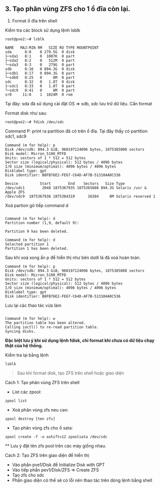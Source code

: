 ## 3. Tạo phân vùng ZFS cho 1 ổ đĩa còn lại.

1. Format ổ đĩa trên shell

Kiểm tra các block sử dụng lệnh lsblk

```
root@pve2:~# lsblk

NAME   MAJ:MIN RM   SIZE RO TYPE MOUNTPOINT
sda      8:0    0 279.5G  0 disk
├─sda1   8:1    0  1007K  0 part
├─sda2   8:2    0   512M  0 part
└─sda3   8:3    0   279G  0 part
sdb      8:16   0 894.3G  0 disk
├─sdb1   8:17   0 894.3G  0 part
└─sdb9   8:25   0     8M  0 part
sdc      8:32   0   1.8T  0 disk
├─sdc1   8:33   0   1.8T  0 part
└─sdc9   8:41   0     8M  0 part
sr0     11:0    1  1024M  0 rom

```

Tại đây:  sda đã sử dụng cài đặt OS => sdb, sdc lưu trữ dữ liệu. Cần format
         
Format disk như sau:

```
root@pve2:~# fdisk /dev/sdc
```

Command P: print ra partition đã có trên ổ đĩa.
Tại đây thấy có partition sdc1, sdc9

```
Command (m for help): p
Disk /dev/sdb: 894.3 GiB, 960197124096 bytes, 1875385008 sectors
Disk model: Micron_5100_MTFD
Units: sectors of 1 * 512 = 512 bytes
Sector size (logical/physical): 512 bytes / 4096 bytes
I/O size (minimum/optimal): 4096 bytes / 4096 bytes
Disklabel type: gpt
Disk identifier: B8FB76E2-FE67-C64D-AF7B-513104A0C536

Device          Start        End    Sectors   Size Type
/dev/sdc1        2048 1875367935 1875365888 894.3G Solaris /usr & Apple ZFS
/dev/sdc9  1875367936 1875384319      16384     8M Solaris reserved 1

```


Xoá partion gõ tiếp command d

```

Command (m for help): d
Partition number (1,9, default 9):

Partition 9 has been deleted.

Command (m for help): d
Selected partition 1
Partition 1 has been deleted.

```
Sau khi xoá xong ấn p để hiển thị như bên dưới là đã xoá hoàn toàn.

```
Command (m for help): p
Disk /dev/sdb: 894.3 GiB, 960197124096 bytes, 1875385008 sectors
Disk model: Micron_5100_MTFD
Units: sectors of 1 * 512 = 512 bytes
Sector size (logical/physical): 512 bytes / 4096 bytes
I/O size (minimum/optimal): 4096 bytes / 4096 bytes
Disklabel type: gpt
Disk identifier: B8FB76E2-FE67-C64D-AF7B-513104A0C536

```

Lưu lại các thao tác vừa làm 

```

Command (m for help): w
The partition table has been altered.
Calling ioctl() to re-read partition table.
Syncing disks.

```

 **Đặc biệt lưu ý khi sử dụng lệnh fdisk, chỉ format khi chưa có dữ liệu chạy thật của hệ thống.**

Kiểm tra lại bằng lệnh

```
lsblk
```

> Sau khi format disk, tạo ZFS trên shell hoặc giao diện

Cách 1: Tạo phân vùng ZFS trên shell

- List các zpool:

```
zpool list

```

- Xoá phân vùng zfs neu can:

```
zpool destroy [ten zfs]
```

- Tạo phân vùng zfs cho ổ sata:

```
zpool create -f -o ashift=12 zpoolsata /dev/sdc
``` 


** Lưu ý đặt tên zfs pool trên các máy giống nhau.

Cách 2: Tạo ZFS trên giao diện để hiển thị


- Vào phần pve1/Disk để Initialize Disk with GPT
- Vào tiếp phần pev1/Disk/ZFS => Create ZFS 
- Tạo zfs cho sdc
- Phần giao diện có thể sẽ có lỗi nên thao tác trên dòng lệnh bằng shell